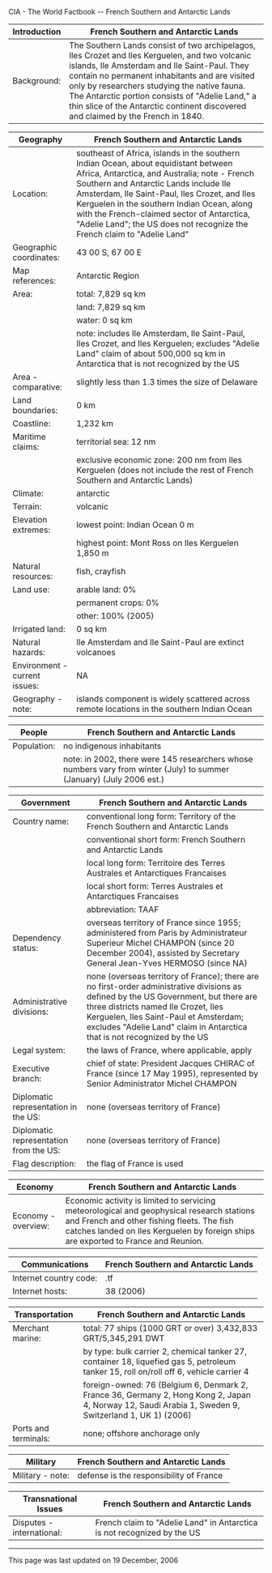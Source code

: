 CIA - The World Factbook -- French Southern and Antarctic Lands

| Introduction | French Southern and Antarctic Lands |
| --- | --- |
| Background: | The Southern Lands consist of two archipelagos, Iles Crozet and Iles Kerguelen, and two volcanic islands, Ile Amsterdam and Ile Saint-Paul. They contain no permanent inhabitants and are visited only by researchers studying the native fauna. The Antarctic portion consists of "Adelie Land," a thin slice of the Antarctic continent discovered and claimed by the French in 1840. |

| Geography | French Southern and Antarctic Lands |
| --- | --- |
| Location: | southeast of Africa, islands in the southern Indian Ocean, about equidistant between Africa, Antarctica, and Australia; note - French Southern and Antarctic Lands include Ile Amsterdam, Ile Saint-Paul, Iles Crozet, and Iles Kerguelen in the southern Indian Ocean, along with the French-claimed sector of Antarctica, "Adelie Land"; the US does not recognize the French claim to "Adelie Land" |
| Geographic coordinates: | 43 00 S, 67 00 E |
| Map references: | Antarctic Region |
| Area: | total: 7,829 sq km |
| | land: 7,829 sq km |
| | water: 0 sq km |
| | note: includes Ile Amsterdam, Ile Saint-Paul, Iles Crozet, and Iles Kerguelen; excludes "Adelie Land" claim of about 500,000 sq km in Antarctica that is not recognized by the US |
| Area - comparative: | slightly less than 1.3 times the size of Delaware |
| Land boundaries: | 0 km |
| Coastline: | 1,232 km |
| Maritime claims: | territorial sea: 12 nm |
| | exclusive economic zone: 200 nm from Iles Kerguelen (does not include the rest of French Southern and Antarctic Lands) |
| Climate: | antarctic |
| Terrain: | volcanic |
| Elevation extremes: | lowest point: Indian Ocean 0 m |
| | highest point: Mont Ross on Iles Kerguelen 1,850 m |
| Natural resources: | fish, crayfish |
| Land use: | arable land: 0% |
| | permanent crops: 0% |
| | other: 100% (2005) |
| Irrigated land: | 0 sq km |
| Natural hazards: | Ile Amsterdam and Ile Saint-Paul are extinct volcanoes |
| Environment - current issues: | NA |
| Geography - note: | islands component is widely scattered across remote locations in the southern Indian Ocean |

| People | French Southern and Antarctic Lands |
| --- | --- |
| Population: | no indigenous inhabitants |
| | note: in 2002, there were 145 researchers whose numbers vary from winter (July) to summer (January) (July 2006 est.) |

| Government | French Southern and Antarctic Lands |
| --- | --- |
| Country name: | conventional long form: Territory of the French Southern and Antarctic Lands |
| | conventional short form: French Southern and Antarctic Lands |
| | local long form: Territoire des Terres Australes et Antarctiques Francaises |
| | local short form: Terres Australes et Antarctiques Francaises |
| | abbreviation: TAAF |
| Dependency status: | overseas territory of France since 1955; administered from Paris by Administrateur Superieur Michel CHAMPON (since 20 December 2004), assisted by Secretary General Jean-Yves HERMOSO (since NA) |
| Administrative divisions: | none (overseas territory of France); there are no first-order administrative divisions as defined by the US Government, but there are three districts named Ile Crozet, Iles Kerguelen, Iles Saint-Paul et Amsterdam; excludes "Adelie Land" claim in Antarctica that is not recognized by the US |
| Legal system: | the laws of France, where applicable, apply |
| Executive branch: | chief of state: President Jacques CHIRAC of France (since 17 May 1995), represented by Senior Administrator Michel CHAMPON |
| Diplomatic representation in the US: | none (overseas territory of France) |
| Diplomatic representation from the US: | none (overseas territory of France) |
| Flag description: | the flag of France is used |

| Economy | French Southern and Antarctic Lands |
| --- | --- |
| Economy - overview: | Economic activity is limited to servicing meteorological and geophysical research stations and French and other fishing fleets. The fish catches landed on Iles Kerguelen by foreign ships are exported to France and Reunion. |

| Communications | French Southern and Antarctic Lands |
| --- | --- |
| Internet country code: | .tf |
| Internet hosts: | 38 (2006) |

| Transportation | French Southern and Antarctic Lands |
| --- | --- |
| Merchant marine: | total: 77 ships (1000 GRT or over) 3,432,833 GRT/5,345,291 DWT |
| | by type: bulk carrier 2, chemical tanker 27, container 18, liquefied gas 5, petroleum tanker 15, roll on/roll off 6, vehicle carrier 4 |
| | foreign-owned: 76 (Belgium 6, Denmark 2, France 36, Germany 2, Hong Kong 2, Japan 4, Norway 12, Saudi Arabia 1, Sweden 9, Switzerland 1, UK 1) (2006) |
| Ports and terminals: | none; offshore anchorage only |

| Military | French Southern and Antarctic Lands |
| --- | --- |
| Military - note: | defense is the responsibility of France |

| Transnational Issues | French Southern and Antarctic Lands |
| --- | --- |
| Disputes - international: | French claim to "Adelie Land" in Antarctica is not recognized by the US |

---
This page was last updated on 19 December, 2006                      